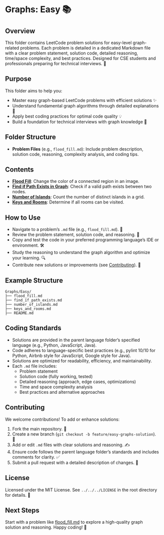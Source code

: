 # Graphs: Easy 📚

## Overview
This folder contains LeetCode problem solutions for easy-level graph-related problems. Each problem is detailed in a dedicated Markdown file with a clear problem statement, solution code, detailed reasoning, time/space complexity, and best practices. Designed for CSE students and professionals preparing for technical interviews. 🚀

## Purpose
This folder aims to help you:
- Master easy graph-based LeetCode problems with efficient solutions ✨
- Understand fundamental graph algorithms through detailed explanations 🧠
- Apply best coding practices for optimal code quality 💡
- Build a foundation for technical interviews with graph knowledge 🎯

## Folder Structure
- **Problem Files** (e.g., `flood_fill.md`): Include problem description, solution code, reasoning, complexity analysis, and coding tips.

## Contents
- **[Flood Fill](./flood_fill.md)**: Change the color of a connected region in an image.
- **[Find if Path Exists in Graph](./find_if_path_exists.md)**: Check if a valid path exists between two nodes.
- **[Number of Islands](./number_of_islands.md)**: Count the number of distinct islands in a grid.
- **[Keys and Rooms](./keys_and_rooms.md)**: Determine if all rooms can be visited.

## How to Use
- Navigate to a problem’s `.md` file (e.g., `flood_fill.md`). 📂
- Review the problem statement, solution code, and reasoning. 📝
- Copy and test the code in your preferred programming language’s IDE or environment. 🛠️
- Study the reasoning to understand the graph algorithm and optimize your learning. 🔍
- Contribute new solutions or improvements (see [Contributing](#contributing)). 🤗

## Example Structure
```
Graphs/Easy/
├── flood_fill.md
├── find_if_path_exists.md
├── number_of_islands.md
├── keys_and_rooms.md
├── README.md
```

## Coding Standards
- Solutions are provided in the parent language folder’s specified language (e.g., Python, JavaScript, Java).
- Code adheres to language-specific best practices (e.g., pylint 10/10 for Python, Airbnb style for JavaScript, Google style for Java).
- Solutions are optimized for readability, efficiency, and maintainability.
- Each `.md` file includes:
  - Problem statement
  - Solution code (fully working, tested)
  - Detailed reasoning (approach, edge cases, optimizations)
  - Time and space complexity analysis
  - Best practices and alternative approaches

## Contributing
We welcome contributions! To add or enhance solutions:
1. Fork the main repository. 🍴
2. Create a new branch (`git checkout -b feature/easy-graphs-solution`). 🌿
3. Add or edit `.md` files with clear solutions and reasoning. ✍️
4. Ensure code follows the parent language folder’s standards and includes comments for clarity. ✅
5. Submit a pull request with a detailed description of changes. 🚀

## License
Licensed under the MIT License. See `../../../LICENSE` in the root directory for details. 📜

## Next Steps
Start with a problem like [flood_fill.md](./flood_fill.md) to explore a high-quality graph solution and reasoning. Happy coding! 🌟